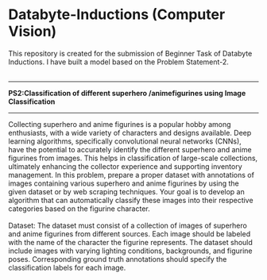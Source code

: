 # Databyte-Inductions (Computer Vision)
This repository is created for the submission of Beginner Task of Databyte Inductions. I have built a model based on the Problem Statement-2.
<br> <br>
<hr>
<b> PS2:Classification of different superhero /animefigurines using Image Classification </b>
 <hr>
 Collecting superhero and anime figurines is a popular hobby among enthusiasts,
 with a wide variety of characters and designs available. Deep learning algorithms,
 specifically convolutional neural networks (CNNs), have the potential to
 accurately identify the different superhero and anime figurines from images. This
 helps in classification of large-scale collections, ultimately enhancing the
 collector experience and supporting inventory management.
 In this problem, prepare a proper dataset with annotations of images containing
 various superhero and anime figurines by using the given dataset or by web
 scraping techniques. Your goal is to develop an algorithm that can automatically
 classify these images into their respective categories based on the figurine
 character.
 <br><br>
 Dataset:
 The dataset must consist of a collection of images of superhero and anime
 figurines from different sources. Each image should be labeled with the name of
 the character the figurine represents. The dataset should include images with
 varying lighting conditions, backgrounds, and figurine poses. Corresponding
 ground truth annotations should specify the classification labels for each image.
